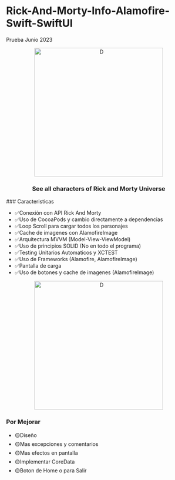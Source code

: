 # Rick-And-Morty-Info-Alamofire-Swift-SwiftUI
 Prueba Junio 2023
 <div align="center">
     <img alt="D" title="RichAndMorty" src="https://github.com/RodasOscar/Rick-And-Morty-Info-Alamofire-Swift-SwiftUI/assets/63123601/0f8ce576-f58a-4c71-811e-f43cd6f1e438" width="350px" />
</div>

<h3 align="center">
  See all characters of Rick and Morty Universe
</h3>
### Caracteristicas

- ✅Conexiòn con API Rick And Morty
- ✅Uso de CocoaPods y cambio directamente a dependencias
- ✅Loop Scroll para cargar todos los personajes
- ✅Cache de imagenes con AlamofireImage
- ✅Arquitectura MVVM (Model-View-ViewModel)
- ✅Uso de principios SOLID (No en todo el programa)
- ✅Testing Unitarios Automaticos y XCTEST
- ✅Uso de Frameworks (Alamofire, AlamofireImage)
- ✅Pantalla de carga
- ✅Uso de botones y cache de imagenes (AlamofireImage)

<div align="center">
     <img alt="D" title="RichAndMorty1"  src="https://github.com/RodasOscar/Rick-And-Morty-Info-Alamofire-Swift-SwiftUI/assets/63123601/6a6f36a1-a2cb-413c-94e6-4477856abdc8" width="350px" />
</div>

### Por Mejorar

- 🟡Diseño
- 🟡Mas excepciones y comentarios
- 🟡Mas efectos en pantalla
- 🟡Implementar CoreData
- 🟡Boton de Home o para Salir
